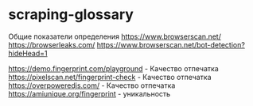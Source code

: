 # scraping-glossary

Общие показатели определения
https://www.browserscan.net/
https://browserleaks.com/
https://www.browserscan.net/bot-detection?hideHead=1

https://demo.fingerprint.com/playground - Качество отпечатка
https://pixelscan.net/fingerprint-check - Качество отпечатка
https://overpoweredjs.com/ - Качество отпечатка
https://amiunique.org/fingerprint - уникальность
